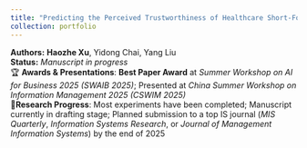 ```yaml
---
title: "Predicting the Perceived Trustworthiness of Healthcare Short-Form Videos: A Deep Neural Point Process–enhanced Multimodal Learning Approach"
collection: portfolio
---
```

**Authors:** **Haozhe Xu**, Yidong Chai, Yang Liu  
**Status:** *Manuscript in progress*  
🏆 **Awards & Presentations**: **Best Paper Award** at *Summer Workshop on AI for Business 2025 (SWAIB 2025)*; Presented at *China Summer Workshop on Information Management 2025 (CSWIM 2025)*  
🧪**Research Progress**: Most experiments have been completed; Manuscript currently in drafting stage; Planned submission to a top IS journal (*MIS Quarterly*, *Information Systems Research*, or *Journal of Management Information Systems*) by the end of 2025



